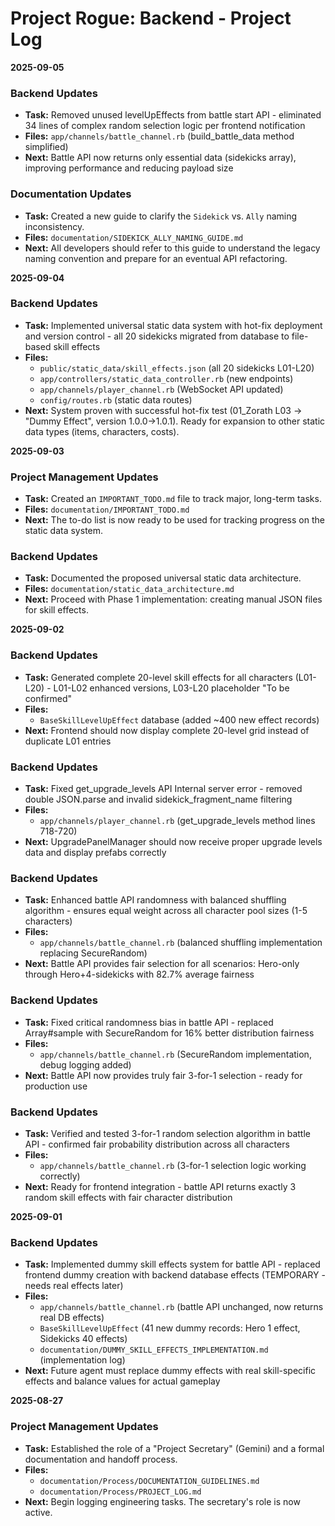 # Project Rogue: Backend - Project Log

**2025-09-05**

### Backend Updates
*   **Task:** Removed unused levelUpEffects from battle start API - eliminated 34 lines of complex random selection logic per frontend notification
*   **Files:** `app/channels/battle_channel.rb` (build_battle_data method simplified)
*   **Next:** Battle API now returns only essential data (sidekicks array), improving performance and reducing payload size

### Documentation Updates
*   **Task:** Created a new guide to clarify the `Sidekick` vs. `Ally` naming inconsistency.
*   **Files:** `documentation/SIDEKICK_ALLY_NAMING_GUIDE.md`
*   **Next:** All developers should refer to this guide to understand the legacy naming convention and prepare for an eventual API refactoring.

**2025-09-04**

### Backend Updates
*   **Task:** Implemented universal static data system with hot-fix deployment and version control - all 20 sidekicks migrated from database to file-based skill effects
*   **Files:** 
    *   `public/static_data/skill_effects.json` (all 20 sidekicks L01-L20)
    *   `app/controllers/static_data_controller.rb` (new endpoints)
    *   `app/channels/player_channel.rb` (WebSocket API updated)
    *   `config/routes.rb` (static data routes)
*   **Next:** System proven with successful hot-fix test (01_Zorath L03 → "Dummy Effect", version 1.0.0→1.0.1). Ready for expansion to other static data types (items, characters, costs).

**2025-09-03**

### Project Management Updates
*   **Task:** Created an `IMPORTANT_TODO.md` file to track major, long-term tasks.
*   **Files:** `documentation/IMPORTANT_TODO.md`
*   **Next:** The to-do list is now ready to be used for tracking progress on the static data system.

### Backend Updates
*   **Task:** Documented the proposed universal static data architecture.
*   **Files:** `documentation/static_data_architecture.md`
*   **Next:** Proceed with Phase 1 implementation: creating manual JSON files for skill effects.

**2025-09-02**

### Backend Updates
*   **Task:** Generated complete 20-level skill effects for all characters (L01-L20) - L01-L02 enhanced versions, L03-L20 placeholder "To be confirmed"
*   **Files:**
    *   `BaseSkillLevelUpEffect` database (added ~400 new effect records)
*   **Next:** Frontend should now display complete 20-level grid instead of duplicate L01 entries

### Backend Updates
*   **Task:** Fixed get_upgrade_levels API Internal server error - removed double JSON.parse and invalid sidekick_fragment_name filtering
*   **Files:**
    *   `app/channels/player_channel.rb` (get_upgrade_levels method lines 718-720)
*   **Next:** UpgradePanelManager should now receive proper upgrade levels data and display prefabs correctly

### Backend Updates
*   **Task:** Enhanced battle API randomness with balanced shuffling algorithm - ensures equal weight across all character pool sizes (1-5 characters)
*   **Files:**
    *   `app/channels/battle_channel.rb` (balanced shuffling implementation replacing SecureRandom)
*   **Next:** Battle API provides fair selection for all scenarios: Hero-only through Hero+4-sidekicks with 82.7% average fairness

### Backend Updates
*   **Task:** Fixed critical randomness bias in battle API - replaced Array#sample with SecureRandom for 16% better distribution fairness  
*   **Files:**
    *   `app/channels/battle_channel.rb` (SecureRandom implementation, debug logging added)
*   **Next:** Battle API now provides truly fair 3-for-1 selection - ready for production use

### Backend Updates  
*   **Task:** Verified and tested 3-for-1 random selection algorithm in battle API - confirmed fair probability distribution across all characters
*   **Files:**
    *   `app/channels/battle_channel.rb` (3-for-1 selection logic working correctly)
*   **Next:** Ready for frontend integration - battle API returns exactly 3 random skill effects with fair character distribution

**2025-09-01**

### Backend Updates
*   **Task:** Implemented dummy skill effects system for battle API - replaced frontend dummy creation with backend database effects (TEMPORARY - needs real effects later)
*   **Files:**
    *   `app/channels/battle_channel.rb` (battle API unchanged, now returns real DB effects)
    *   `BaseSkillLevelUpEffect` (41 new dummy records: Hero 1 effect, Sidekicks 40 effects)
    *   `documentation/DUMMY_SKILL_EFFECTS_IMPLEMENTATION.md` (implementation log)
*   **Next:** Future agent must replace dummy effects with real skill-specific effects and balance values for actual gameplay

**2025-08-27**

### Project Management Updates
*   **Task:** Established the role of a "Project Secretary" (Gemini) and a formal documentation and handoff process.
*   **Files:** 
    *   `documentation/Process/DOCUMENTATION_GUIDELINES.md`
    *   `documentation/Process/PROJECT_LOG.md`
*   **Next:** Begin logging engineering tasks. The secretary's role is now active.